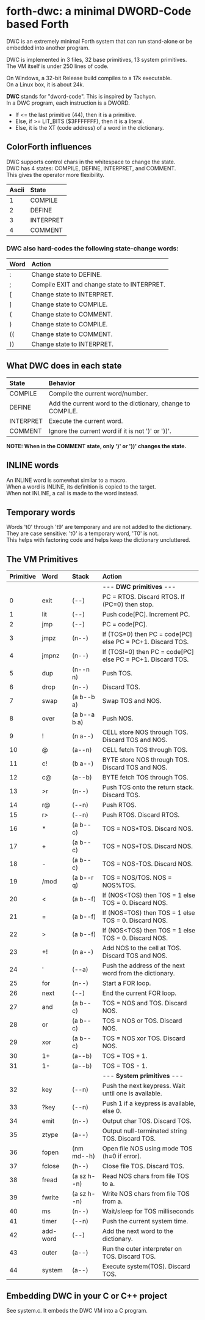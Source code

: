 # forth-dwc: a minimal DWORD-Code based Forth

DWC is an extremely minimal Forth system that can run stand-alone or be embedded into another program.

DWC is implemented in 3 files, 32 base primitives, 13 system primitives.<br/>
The VM itself is under 250 lines of code.

On Windows, a 32-bit Release build compiles to a 17k executable. <br/>
On a Linux box, it is about 24k.

**DWC** stands for "dword-code". This is inspired by Tachyon. <br/>
In a DWC program, each instruction is a DWORD. <br/>
- If <= the last primitive (44), then it is a primitive.
- Else, if >= LIT_BITS ($3FFFFFFF), then it is a literal.
- Else, it is the XT (code address) of a word in the dictionary.

## ColorForth influences

DWC supports control chars in the whitespace to change the state.<br/>
DWC has 4 states: COMPILE, DEFINE, INTERPRET, and COMMENT. <br/>
This gives the operator more flexibility.

| Ascii | State |
|:--    |:-- |
| 1     | COMPILE   |
| 2     | DEFINE    |
| 3     | INTERPRET |
| 4     | COMMENT   |

### DWC also hard-codes the following state-change words:

| Word | Action |
|:--   |:-- |
| :    | Change state to DEFINE. |
| ;    | Compile EXIT and change state to INTERPRET. |
| [    | Change state to INTERPRET. |
| ]    | Change state to COMPILE. |
| (    | Change state to COMMENT. |
| )    | Change state to COMPILE. |
| ((   | Change state to COMMENT. |
| ))   | Change state to INTERPRET. |

## What DWC does in each state

| State     | Behavior |
|:--        |:-- |
| COMPILE   | Compile the current word/number. |
| DEFINE    | Add the current word to the dictionary, change to COMPILE. |
| INTERPRET | Execute the current word. |
| COMMENT   | Ignore the current word if it is not ')' or '))'. |

**NOTE: When in the COMMENT state, only ')' or '))' changes the state.**

## INLINE words

An INLINE word is somewhat similar to a macro.<br/>
When a word is INLINE, its definition is copied to the target.<br/>
When not INLINE, a call is made to the word instead.

## Temporary words

Words 't0' through 't9' are temporary and are not added to the dictionary.<br/>
They are case sensitive: 't0' is a temporary word, 'T0' is not.<br/>
This helps with factoring code and helps keep the dictionary uncluttered.

## The VM Primitives

| Primitive | Word     | Stack        | Action |
|:--        |:--       |:--           |:-- |
|           |          |              | --- **DWC primitives** --- |
|   0       | exit     | (--)         | PC = RTOS. Discard RTOS. If (PC=0) then stop. |
|   1       | lit      | (--)         | Push code[PC]. Increment PC. |
|   2       | jmp      | (--)         | PC = code[PC]. |
|   3       | jmpz     | (n--)        | If (TOS=0) then PC = code[PC] else PC = PC+1. Discard TOS. |
|   4       | jmpnz    | (n--)        | If (TOS!=0) then PC = code[PC] else PC = PC+1. Discard TOS. |
|   5       | dup      | (n--n n)     | Push TOS. |
|   6       | drop     | (n--)        | Discard TOS. |
|   7       | swap     | (a b--b a)   | Swap TOS and NOS. |
|   8       | over     | (a b--a b a) | Push NOS. |
|   9       | !        | (n a--)      | CELL store NOS through TOS. Discard TOS and NOS. |
|  10       | @        | (a--n)       | CELL fetch TOS through TOS. |
|  11       | c!       | (b a--)      | BYTE store NOS through TOS. Discard TOS and NOS. |
|  12       | c@       | (a--b)       | BYTE fetch TOS through TOS. |
|  13       | >r       | (n--)        | Push TOS onto the return stack. Discard TOS. |
|  14       | r@       | (--n)        | Push RTOS. |
|  15       | r>       | (--n)        | Push RTOS. Discard RTOS. |
|  16       | *        | (a b--c)     | TOS = NOS*TOS. Discard NOS. |
|  17       | +        | (a b--c)     | TOS = NOS+TOS. Discard NOS. |
|  18       | -        | (a b--c)     | TOS = NOS-TOS. Discard NOS. |
|  19       | /mod     | (a b--r q)   | TOS = NOS/TOS. NOS = NOS%TOS. |
|  20       | <        | (a b--f)     | If (NOS<TOS) then TOS = 1 else TOS = 0. Discard NOS. |
|  21       | =        | (a b--f)     | If (NOS=TOS) then TOS = 1 else TOS = 0. Discard NOS. |
|  22       | >        | (a b--f)     | If (NOS<TOS) then TOS = 1 else TOS = 0. Discard NOS. |
|  23       | +!       | (n a--)      | Add NOS to the cell at TOS. Discard TOS and NOS. |
|  24       | '        | (--a)        | Push the address of the next word from the dictionary. |
|  25       | for      | (n--)        | Start a FOR loop. |
|  26       | next     | (--)         | End the current FOR loop. |
|  27       | and      | (a b--c)     | TOS = NOS and TOS. Discard NOS. |
|  28       | or       | (a b--c)     | TOS = NOS or TOS. Discard NOS. |
|  29       | xor      | (a b--c)     | TOS = NOS xor TOS. Discard NOS. |
|  30       | 1+       | (a--b)       | TOS = TOS + 1. |
|  31       | 1-       | (a--b)       | TOS = TOS - 1. |
|           |          |              | --- **System primitives** --- |
|  32       | key      | (--n)        | Push the next keypress. Wait until one is available. |
|  33       | ?key     | (--n)        | Push 1 if a keypress is available, else 0. |
|  34       | emit     | (n--)        | Output char TOS. Discard TOS. |
|  35       | ztype    | (a--)        | Output null-terminated string TOS. Discard TOS. |
|  36       | fopen    | (nm md--h)   | Open file NOS using mode TOS (h=0 if error). |
|  37       | fclose   | (h--)        | Close file TOS. Discard TOS. |
|  38       | fread    | (a sz h--n)  | Read NOS chars from file TOS to a. |
|  39       | fwrite   | (a sz h--n)  | Write NOS chars from file TOS from a. |
|  40       | ms       | (n--)        | Wait/sleep for TOS milliseconds |
|  41       | timer    | (--n)        | Push the current system time. |
|  42       | add-word | (--)         | Add the next word to the dictionary. |
|  43       | outer    | (a--)        | Run the outer interpreter on TOS. Discard TOS. |
|  44       | system   | (a--)        | Execute system(TOS). Discard TOS. |

## Embedding DWC in your C or C++ project

See system.c. It embeds the DWC VM into a C program.
